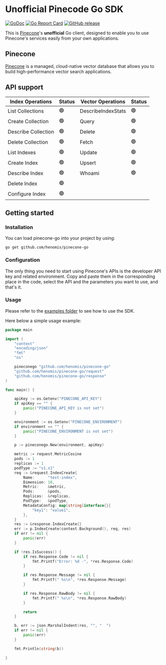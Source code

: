 # Unofficial Pinecode Go SDK


[![GoDoc](https://godoc.org/github.com/henomis/pinecone-go?status.svg)](https://godoc.org/github.com/henomis/pinecone-go) [![Go Report Card](https://goreportcard.com/badge/github.com/henomis/pinecone-go)](https://goreportcard.com/report/github.com/henomis/pinecone-go) [![GitHub release](https://img.shields.io/github/release/henomis/pinecone-go.svg)](https://github.com/henomis/pinecone-go/releases)

This is [Pinecone](https://pinecone.io)'s **unofficial** Go client, designed to enable you to use Pinecone's services easily from your own applications.

## Pinecone

[Pinecone](https://pinecone.io) is a managed, cloud-native vector database that allows you to build high-performance vector search applications.


## API support

| **Index Operations**  | **Status** | **Vector Operations** | **Status** | 
| --- | --- | --- | --- |
| List Collections | 🟢 | DescribeIndexStats | 🟢 |
| Create Collection | 🟢 | Query | 🟢 |
| Describe Collection | 🟢 | Delete | 🟢 |
| Delete Collection | 🟢 | Fetch | 🟢 |
| List Indexes | 🟢 | Update | 🟢 |
| Create Index | 🟢 | Upsert | 🟢 |
| Describe Index | 🟢 | Whoami | 🟢 |
| Delete Index | 🟢 | | |
| Configure Index | 🟢 |  | |


## Getting started

### Installation

You can load pinecone-go into your project by using:
```
go get github.com/henomis/pinecone-go
```


### Configuration

The only thing you need to start using Pinecone's APIs is the developer API key and related environment. Copy and paste them in the corresponding place in the code, select the API and the parameters you want to use, and that's it.


### Usage

Please refer to the [examples folder](examples/cmd/) to see how to use the SDK.

Here below a simple usage example:

```go
package main

import (
	"context"
	"encoding/json"
	"fmt"
	"os"

	pineconego "github.com/henomis/pinecone-go"
	"github.com/henomis/pinecone-go/request"
	"github.com/henomis/pinecone-go/response"
)

func main() {

	apiKey := os.Getenv("PINECONE_API_KEY")
	if apiKey == "" {
		panic("PINECONE_API_KEY is not set")
	}

	environment := os.Getenv("PINECONE_ENVIRONMENT")
	if environment == "" {
		panic("PINECONE_ENVIRONMENT is not set")
	}

	p := pineconego.New(environment, apiKey)

	metric := request.MetricCosine
	pods := 1
	replicas := 1
	podType := "s1.x1"
	req := &request.IndexCreate{
		Name:      "test-index",
		Dimension: 10,
		Metric:    &metric,
		Pods:      &pods,
		Replicas:  &replicas,
		PodType:   &podType,
		MetadataConfig: map[string]interface{}{
			"key1": "value1",
		},
	}
	res := &response.IndexCreate{}
	err := p.IndexCreate(context.Background(), req, res)
	if err != nil {
		panic(err)
	}

	if !res.IsSuccess() {
		if res.Response.Code != nil {
			fmt.Printf("Error: %d -", *res.Response.Code)
		}

		if res.Response.Message != nil {
			fmt.Printf(" %s\n", *res.Response.Message)
		}

		if res.Response.RawBody != nil {
			fmt.Printf(" %s\n", *res.Response.RawBody)
		}

		return
	}

	b, err := json.MarshalIndent(res, "", "  ")
	if err != nil {
		panic(err)
	}

	fmt.Println(string(b))

}
```


